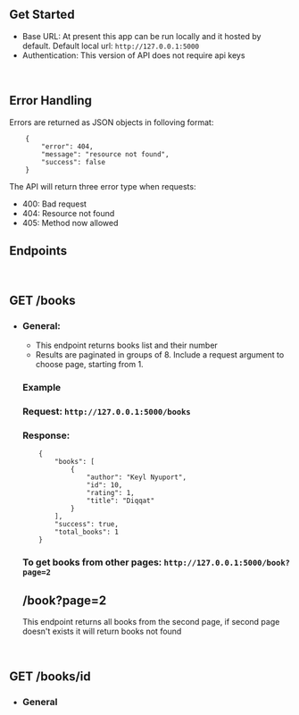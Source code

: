 ## Get Started
* Base URL: At present this app can be run locally and it hosted by default. Default local url: ``` http://127.0.0.1:5000 ```
* Authentication: This version of API does not require api keys

<br>

## Error Handling
Errors are returned as JSON objects in folloving format:
```
    {
        "error": 404,
        "message": "resource not found",
        "success": false
    }
```

The API will return three error type when requests: <br>
* 400: Bad request 
* 404: Resource not found 
* 405: Method now allowed 

## Endpoints
<br>

## GET /books
* ### General:
    * This endpoint returns books list and their number
    * Results are paginated in groups of 8. Include a request argument to choose page, starting from 1.
    ### Example
    ### Request: ```http://127.0.0.1:5000/books``` <br>
    ### Response:
    ```
        {
            "books": [
                {
                    "author": "Keyl Nyuport",
                    "id": 10,
                    "rating": 1,
                    "title": "Diqqat"
                }
            ],
            "success": true,
            "total_books": 1
        }
    ```

    ### To get books from other pages: ``` http://127.0.0.1:5000/book?page=2 ```
    ## /book?page=2
    This endpoint returns all books from the second page, if second page doesn't exists it will return books not found
    
<br>

## GET /books/id
* ### General